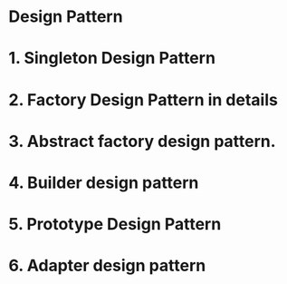 # Design Pattern
# 1. Singleton Design Pattern
# 2. Factory Design Pattern in details
# 3. Abstract factory design pattern.
# 4. Builder design pattern
# 5. Prototype Design Pattern
# 6. Adapter design pattern